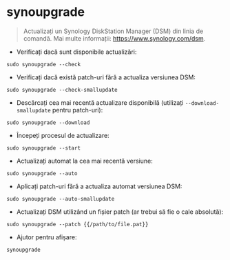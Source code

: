 # synoupgrade

> Actualizați un Synology DiskStation Manager (DSM) din linia de comandă.
> Mai multe informații: <https://www.synology.com/dsm>.

- Verificați dacă sunt disponibile actualizări:

`sudo synoupgrade --check`

- Verificați dacă există patch-uri fără a actualiza versiunea DSM:

`sudo synoupgrade --check-smallupdate`

- Descărcați cea mai recentă actualizare disponibilă (utilizați `--download-smallupdate` pentru patch-uri):

`sudo synoupgrade --download`

- Începeți procesul de actualizare:

`sudo synoupgrade --start`

- Actualizați automat la cea mai recentă versiune:

`sudo synoupgrade --auto`

- Aplicați patch-uri fără a actualiza automat versiunea DSM:

`sudo synoupgrade --auto-smallupdate`

- Actualizați DSM utilizând un fișier patch (ar trebui să fie o cale absolută):

`sudo synoupgrade --patch {{/path/to/file.pat}}`

- Ajutor pentru afișare:

`synoupgrade`
